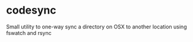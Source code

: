 # codesync
Small utility to one-way sync a directory on OSX to another location using fswatch and rsync
